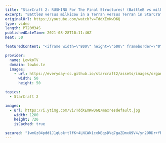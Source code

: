 ```yaml
---
title: "StarCraft 2: RUSHING For The Final Structures! (BattleB vs milkicow)"
excerpt: "BattleB versus milkicow in a Terran versus Terran in StarCraft 2. In this TvT we see both players magically move out to strike multiple times, while dodging the opposing army entirely, resulting in a base race.  Support my work on Patreon: http://www.patreon.com/lowkotv Become a YouTube member: https://lowko.tv/join"
originalUrl: https://youtube.com/watch?v=TddXEmKwD6Q
type: video
length: PT20M34S
publishedDateTime: 2021-08-28T10:11:46Z
heat: 50

featuredContent: "<iframe width=\"800\" height=\"500\" frameborder=\"0\" src=\"https://www.youtube.com/embed/TddXEmKwD6Q\" allow=\"accelerometer; autoplay; encrypted-media; gyroscope; picture-in-picture\" allowfullscreen></iframe>"

provider:
  name: LowkoTV
  domain: lowko.tv
  images:
    - url: https://everyday-cc.github.io/starcraft2/assets/images/organizations/lowko.tv-50x50.jpg
      width: 50
      height: 50

topics:
  - StarCraft 2

images:
  - url: https://i.ytimg.com/vi/TddXEmKwD6Q/maxresdefault.jpg
    width: 1280
    height: 720
    isCached: true

secured: "IwmGz04pdd1J1qUok+tlfK+4LNCWk1cxkEqsDVq7gaZDmxU9V4/yn2ORDr+fbM1JycYgiwMMqKVjJR480DW/asIVNYXmLECymA4aD6fNRIJV15UpEHH3MXzHEoDu6sXgcGFm3XBBHae7OWA2AmZ6qLuuNd6+qy3+oV5fPvONY8X4zSYWr08+gj4HSAeLUyLoapOCBe3q8K/bgInjhJe0jreXcZB2sLFf6nNrpekXZ0oqR6Iy7CENoUfBCv217g8lJI3v075EP6YPpOX4KDuclpVpA+mKdROgluFaXv7Eys47+bVOMdlGtnBp75VmaKQIGYylG02ZveEzLoMWCJqvuvg70KiD+59bpGq6Xvp80UUw3hO0vYEYQR69e3VdVTzhCkZRADSsrH3ECy2YzM1i+NNsUUNiHaLxNBYkiYE8mt0=;GoohYVgaXSrkfeNTBUPgjw=="
---
```



